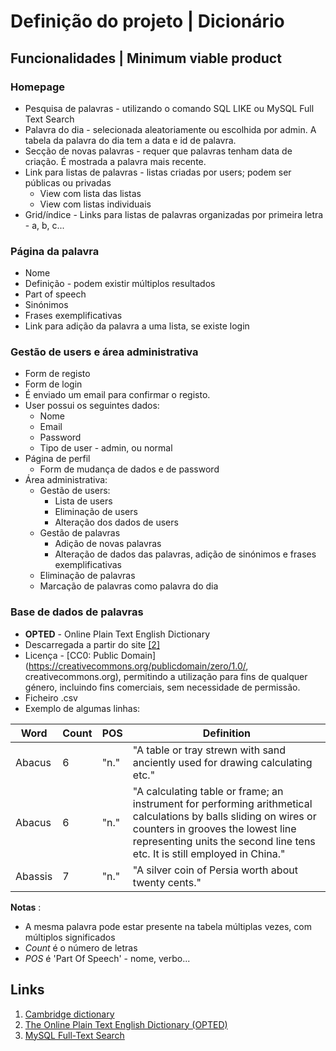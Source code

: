 # Definição do projeto | Dicionário

## Funcionalidades | Minimum viable product

### Homepage

- Pesquisa de palavras - utilizando o comando SQL LIKE ou MySQL Full Text Search
- Palavra do dia - selecionada aleatoriamente ou escolhida por admin. A tabela da palavra do dia tem a data e id de palavra. 
- Secção de novas palavras - requer que palavras tenham data de criação. É mostrada a palavra mais recente.
- Link para listas de palavras - listas criadas por users; podem ser públicas ou privadas
	- View com lista das listas
	- View com listas individuais
- Grid/índice - Links para listas de palavras organizadas por primeira letra - a, b, c...

### Página da palavra
- Nome
- Definição - podem existir múltiplos resultados
- Part of speech
- Sinónimos
- Frases exemplificativas
- Link para adição da palavra a uma lista, se existe login

### Gestão de users e área administrativa

- Form de registo
- Form de login
- É enviado um email para confirmar o registo.
- User possui os seguintes dados:
	+ Nome
	+ Email
	+ Password
	+ Tipo de user - admin, ou normal
- Página de perfil
	+ Form de mudança de dados e de password
- Área administrativa:
	+ Gestão de users:
		+ Lista de users
		+ Eliminação de users
		+ Alteração dos dados de users
	+ Gestão de palavras
		+ Adição de novas palavras
		+ Alteração de dados das palavras, adição de sinónimos e frases exemplificativas
	+ Eliminação de palavras
	+ Marcação de palavras como palavra do dia

### Base de dados de palavras

- **OPTED** - Online Plain Text English Dictionary
- Descarregada a partir do site [\[2\]](#kaggle-opted)
- Licença - [CC0: Public Domain](https://creativecommons.org/publicdomain/zero/1.0/, creativecommons.org), permitindo a utilização para fins de qualquer género, incluindo fins comerciais, sem necessidade de permissão.
- Ficheiro .csv
- Exemplo de algumas linhas:

| Word | Count | POS | Definition |
| --- | --- | --- | --- |
| Abacus | 6 | "n." | "A table or tray strewn with sand  anciently used for drawing calculating etc." |
| Abacus | 6 | "n." | "A calculating table or frame; an instrument for performing arithmetical calculations by balls sliding on wires  or counters in grooves the lowest line representing units the second line tens etc. It is still employed in China." |
| Abassis | 7 | "n." | "A silver coin of Persia  worth about twenty cents."

**Notas** : 

- A mesma palavra pode estar presente na tabela múltiplas vezes, com múltiplos significados
- *Count* é o número de letras
- *POS* é 'Part Of Speech' - nome, verbo...

## Links

1. [Cambridge dictionary](https://dictionary.cambridge.org/ "dictionary.cambridge.org")
2. <a name="kaggle-opted">[The Online Plain Text English Dictionary (OPTED)](https://www.kaggle.com/datasets/dfydata/the-online-plain-text-english-dictionary-opted?resource=download, "kaggle.com") </a>
3. [MySQL Full-Text Search](https://www.mysqltutorial.org/mysql-full-text-search/, "mysqltutorial.org")


